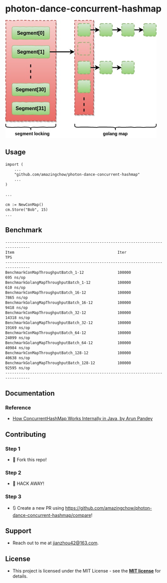 # photon-dance-concurrent-hashmap

![conmap](doc/conmap.jpeg)

## Usage

```golang
import (
    ...
    "github.com/amazingchow/photon-dance-concurrent-hashmap"
    ...
)

...

cm := NewConMap()
cm.Store("Bob", 15)
...
```

## Benchmark

```text
---------------------------------------------------------------------------------
Item                                              Iter               TPS 
---------------------------------------------------------------------------------
BenchmarkConMapThroughputBatch_1-12               100000               695 ns/op
BenchmarkGolangMapThroughputBatch_1-12            100000               610 ns/op
BenchmarkConMapThroughputBatch_16-12              100000              7865 ns/op
BenchmarkGolangMapThroughputBatch_16-12           100000              9418 ns/op
BenchmarkConMapThroughputBatch_32-12              100000             14318 ns/op
BenchmarkGolangMapThroughputBatch_32-12           100000             19169 ns/op
BenchmarkConMapThroughputBatch_64-12              100000             24099 ns/op
BenchmarkGolangMapThroughputBatch_64-12           100000             40984 ns/op
BenchmarkConMapThroughputBatch_128-12             100000             40638 ns/op
BenchmarkGolangMapThroughputBatch_128-12          100000             92595 ns/op
---------------------------------------------------------------------------------
```

## Documentation

### Reference

* [How ConcurrentHashMap Works Internally in Java, by Arun Pandey](https://dzone.com/articles/how-concurrenthashmap-works-internally-in-java)

## Contributing

### Step 1

* 🍴 Fork this repo!

### Step 2

* 🔨 HACK AWAY!

### Step 3

* 🔃 Create a new PR using https://github.com/amazingchow/photon-dance-concurrent-hashmap/compare!

## Support

* Reach out to me at <jianzhou42@163.com>.

## License

* This project is licensed under the MIT License - see the **[MIT license](http://opensource.org/licenses/mit-license.php)** for details.
